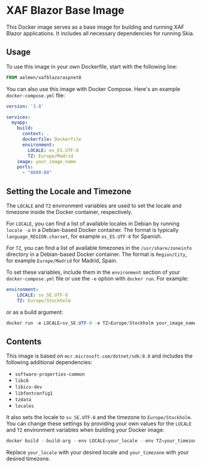 # XAF Blazor Base Image

This Docker image serves as a base image for building and running XAF Blazor applications. It includes all necessary dependencies for running Skia.

## Usage

To use this image in your own Dockerfile, start with the following line:

```dockerfile
FROM aelmen/xafblazoraspnet8
```

You can also use this image with Docker Compose. Here's an example `docker-compose.yml` file:

```yaml
version: '3.8'

services:
  myapp:
    build: 
      context: .
      dockerfile: Dockerfile
      environment:
        LOCALE: es_ES.UTF-8
        TZ: Europe/Madrid
    image: your_image_name
    ports:
      - "8080:80"
```

## Setting the Locale and Timezone

The `LOCALE` and `TZ` environment variables are used to set the locale and timezone inside the Docker container, respectively.

For `LOCALE`, you can find a list of available locales in Debian by running `locale -a` in a Debian-based Docker container. The format is typically `language_REGION.charset`, for example `es_ES.UTF-8` for Spanish.

For `TZ`, you can find a list of available timezones in the `/usr/share/zoneinfo` directory in a Debian-based Docker container. The format is `Region/City`, for example `Europe/Madrid` for Madrid, Spain.

To set these variables, include them in the `environment` section of your `docker-compose.yml` file or use the `-e` option with `docker run`. For example:

```yaml
environment:
    LOCALE: sv_SE.UTF-8
    TZ: Europe/Stockholm
```

or as a build argument:

```powershell
docker run -e LOCALE=sv_SE.UTF-8 -e TZ=Europe/Stockholm your_image_name
```

## Contents

This image is based on `mcr.microsoft.com/dotnet/sdk:8.0` and includes the following additional dependencies:

- `software-properties-common`
- `libc6`
- `libicu-dev`
- `libfontconfig1`
- `tzdata`
- `locales`

It also sets the locale to `sv_SE.UTF-8` and the timezone to `Europe/Stockholm`. You can change these settings by providing your own values for the `LOCALE` and `TZ` environment variables when building your Docker image:

```powershell
docker build --build-arg --env LOCALE=your_locale --env TZ=your_timezone -t your_image_name .
```

Replace `your_locale` with your desired locale and `your_timezone` with your desired timezone.
